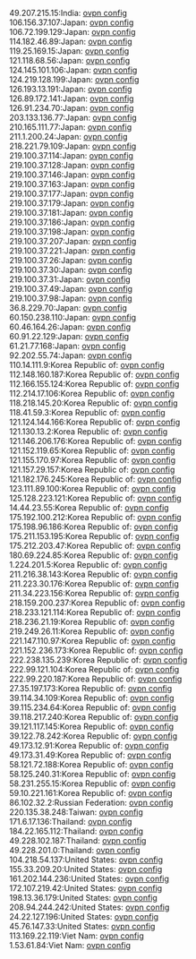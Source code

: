 49.207.215.15:India: [ovpn config](vpn/49_207_215_15.ovpn)  
106.156.37.107:Japan: [ovpn config](vpn/106_156_37_107.ovpn)  
106.72.199.129:Japan: [ovpn config](vpn/106_72_199_129.ovpn)  
114.182.46.89:Japan: [ovpn config](vpn/114_182_46_89.ovpn)  
119.25.169.15:Japan: [ovpn config](vpn/119_25_169_15.ovpn)  
121.118.68.56:Japan: [ovpn config](vpn/121_118_68_56.ovpn)  
124.145.101.106:Japan: [ovpn config](vpn/124_145_101_106.ovpn)  
124.219.128.199:Japan: [ovpn config](vpn/124_219_128_199.ovpn)  
126.193.13.191:Japan: [ovpn config](vpn/126_193_13_191.ovpn)  
126.89.172.141:Japan: [ovpn config](vpn/126_89_172_141.ovpn)  
126.91.234.70:Japan: [ovpn config](vpn/126_91_234_70.ovpn)  
203.133.136.77:Japan: [ovpn config](vpn/203_133_136_77.ovpn)  
210.165.111.77:Japan: [ovpn config](vpn/210_165_111_77.ovpn)  
211.1.200.24:Japan: [ovpn config](vpn/211_1_200_24.ovpn)  
218.221.79.109:Japan: [ovpn config](vpn/218_221_79_109.ovpn)  
219.100.37.114:Japan: [ovpn config](vpn/219_100_37_114.ovpn)  
219.100.37.128:Japan: [ovpn config](vpn/219_100_37_128.ovpn)  
219.100.37.146:Japan: [ovpn config](vpn/219_100_37_146.ovpn)  
219.100.37.163:Japan: [ovpn config](vpn/219_100_37_163.ovpn)  
219.100.37.177:Japan: [ovpn config](vpn/219_100_37_177.ovpn)  
219.100.37.179:Japan: [ovpn config](vpn/219_100_37_179.ovpn)  
219.100.37.181:Japan: [ovpn config](vpn/219_100_37_181.ovpn)  
219.100.37.186:Japan: [ovpn config](vpn/219_100_37_186.ovpn)  
219.100.37.198:Japan: [ovpn config](vpn/219_100_37_198.ovpn)  
219.100.37.207:Japan: [ovpn config](vpn/219_100_37_207.ovpn)  
219.100.37.221:Japan: [ovpn config](vpn/219_100_37_221.ovpn)  
219.100.37.26:Japan: [ovpn config](vpn/219_100_37_26.ovpn)  
219.100.37.30:Japan: [ovpn config](vpn/219_100_37_30.ovpn)  
219.100.37.31:Japan: [ovpn config](vpn/219_100_37_31.ovpn)  
219.100.37.49:Japan: [ovpn config](vpn/219_100_37_49.ovpn)  
219.100.37.98:Japan: [ovpn config](vpn/219_100_37_98.ovpn)  
36.8.229.70:Japan: [ovpn config](vpn/36_8_229_70.ovpn)  
60.150.238.110:Japan: [ovpn config](vpn/60_150_238_110.ovpn)  
60.46.164.26:Japan: [ovpn config](vpn/60_46_164_26.ovpn)  
60.91.22.129:Japan: [ovpn config](vpn/60_91_22_129.ovpn)  
61.21.77.168:Japan: [ovpn config](vpn/61_21_77_168.ovpn)  
92.202.55.74:Japan: [ovpn config](vpn/92_202_55_74.ovpn)  
110.14.111.9:Korea Republic of: [ovpn config](vpn/110_14_111_9.ovpn)  
112.148.160.187:Korea Republic of: [ovpn config](vpn/112_148_160_187.ovpn)  
112.166.155.124:Korea Republic of: [ovpn config](vpn/112_166_155_124.ovpn)  
112.214.17.106:Korea Republic of: [ovpn config](vpn/112_214_17_106.ovpn)  
118.218.145.20:Korea Republic of: [ovpn config](vpn/118_218_145_20.ovpn)  
118.41.59.3:Korea Republic of: [ovpn config](vpn/118_41_59_3.ovpn)  
121.124.144.166:Korea Republic of: [ovpn config](vpn/121_124_144_166.ovpn)  
121.130.13.2:Korea Republic of: [ovpn config](vpn/121_130_13_2.ovpn)  
121.146.206.176:Korea Republic of: [ovpn config](vpn/121_146_206_176.ovpn)  
121.152.119.65:Korea Republic of: [ovpn config](vpn/121_152_119_65.ovpn)  
121.155.170.97:Korea Republic of: [ovpn config](vpn/121_155_170_97.ovpn)  
121.157.29.157:Korea Republic of: [ovpn config](vpn/121_157_29_157.ovpn)  
121.182.176.245:Korea Republic of: [ovpn config](vpn/121_182_176_245.ovpn)  
123.111.89.100:Korea Republic of: [ovpn config](vpn/123_111_89_100.ovpn)  
125.128.223.121:Korea Republic of: [ovpn config](vpn/125_128_223_121.ovpn)  
14.44.23.55:Korea Republic of: [ovpn config](vpn/14_44_23_55.ovpn)  
175.192.100.212:Korea Republic of: [ovpn config](vpn/175_192_100_212.ovpn)  
175.198.96.186:Korea Republic of: [ovpn config](vpn/175_198_96_186.ovpn)  
175.211.153.195:Korea Republic of: [ovpn config](vpn/175_211_153_195.ovpn)  
175.212.203.47:Korea Republic of: [ovpn config](vpn/175_212_203_47.ovpn)  
180.69.224.85:Korea Republic of: [ovpn config](vpn/180_69_224_85.ovpn)  
1.224.201.5:Korea Republic of: [ovpn config](vpn/1_224_201_5.ovpn)  
211.216.38.143:Korea Republic of: [ovpn config](vpn/211_216_38_143.ovpn)  
211.223.30.176:Korea Republic of: [ovpn config](vpn/211_223_30_176.ovpn)  
211.34.223.156:Korea Republic of: [ovpn config](vpn/211_34_223_156.ovpn)  
218.159.200.237:Korea Republic of: [ovpn config](vpn/218_159_200_237.ovpn)  
218.233.121.114:Korea Republic of: [ovpn config](vpn/218_233_121_114.ovpn)  
218.236.21.19:Korea Republic of: [ovpn config](vpn/218_236_21_19.ovpn)  
219.249.26.11:Korea Republic of: [ovpn config](vpn/219_249_26_11.ovpn)  
221.147.110.97:Korea Republic of: [ovpn config](vpn/221_147_110_97.ovpn)  
221.152.236.173:Korea Republic of: [ovpn config](vpn/221_152_236_173.ovpn)  
222.238.135.239:Korea Republic of: [ovpn config](vpn/222_238_135_239.ovpn)  
222.99.121.104:Korea Republic of: [ovpn config](vpn/222_99_121_104.ovpn)  
222.99.220.187:Korea Republic of: [ovpn config](vpn/222_99_220_187.ovpn)  
27.35.197.173:Korea Republic of: [ovpn config](vpn/27_35_197_173.ovpn)  
39.114.34.109:Korea Republic of: [ovpn config](vpn/39_114_34_109.ovpn)  
39.115.234.64:Korea Republic of: [ovpn config](vpn/39_115_234_64.ovpn)  
39.118.217.240:Korea Republic of: [ovpn config](vpn/39_118_217_240.ovpn)  
39.121.117.145:Korea Republic of: [ovpn config](vpn/39_121_117_145.ovpn)  
39.122.78.242:Korea Republic of: [ovpn config](vpn/39_122_78_242.ovpn)  
49.173.12.91:Korea Republic of: [ovpn config](vpn/49_173_12_91.ovpn)  
49.173.31.49:Korea Republic of: [ovpn config](vpn/49_173_31_49.ovpn)  
58.121.72.188:Korea Republic of: [ovpn config](vpn/58_121_72_188.ovpn)  
58.125.240.31:Korea Republic of: [ovpn config](vpn/58_125_240_31.ovpn)  
58.231.255.15:Korea Republic of: [ovpn config](vpn/58_231_255_15.ovpn)  
59.10.221.161:Korea Republic of: [ovpn config](vpn/59_10_221_161.ovpn)  
86.102.32.2:Russian Federation: [ovpn config](vpn/86_102_32_2.ovpn)  
220.135.38.248:Taiwan: [ovpn config](vpn/220_135_38_248.ovpn)  
171.6.17.136:Thailand: [ovpn config](vpn/171_6_17_136.ovpn)  
184.22.165.112:Thailand: [ovpn config](vpn/184_22_165_112.ovpn)  
49.228.102.187:Thailand: [ovpn config](vpn/49_228_102_187.ovpn)  
49.228.201.0:Thailand: [ovpn config](vpn/49_228_201_0.ovpn)  
104.218.54.137:United States: [ovpn config](vpn/104_218_54_137.ovpn)  
155.33.209.20:United States: [ovpn config](vpn/155_33_209_20.ovpn)  
161.202.144.236:United States: [ovpn config](vpn/161_202_144_236.ovpn)  
172.107.219.42:United States: [ovpn config](vpn/172_107_219_42.ovpn)  
198.13.36.179:United States: [ovpn config](vpn/198_13_36_179.ovpn)  
208.94.244.242:United States: [ovpn config](vpn/208_94_244_242.ovpn)  
24.22.127.196:United States: [ovpn config](vpn/24_22_127_196.ovpn)  
45.76.147.33:United States: [ovpn config](vpn/45_76_147_33.ovpn)  
113.169.22.119:Viet Nam: [ovpn config](vpn/113_169_22_119.ovpn)  
1.53.61.84:Viet Nam: [ovpn config](vpn/1_53_61_84.ovpn)  

